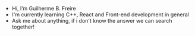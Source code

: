   - Hi, I’m Guilherme B. Freire
  - I'm currently learning C++, React and Front-end development in general
  - Ask me about anything, if i don't know the answer we can search together!

 

  
